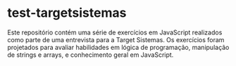 # test-targetsistemas
Este repositório contém uma série de exercícios em JavaScript realizados como parte de uma entrevista para a Target Sistemas. Os exercícios foram projetados para avaliar habilidades em lógica de programação, manipulação de strings e arrays, e conhecimento geral em JavaScript.
